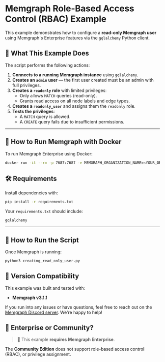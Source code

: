 
# Memgraph Role-Based Access Control (RBAC) Example

This example demonstrates how to configure a **read-only Memgraph user** using Memgraph's Enterprise features via the `gqlalchemy` Python client.


## 🧠 What This Example Does

The script performs the following actions:

1. **Connects to a running Memgraph instance** using `gqlalchemy`.
2. **Creates an `admin` user** — the first user created must be an admin with full privileges.
3. **Creates a `readonly` role** with limited privileges:
   - Only allows `MATCH` queries (read-only).
   - Grants read access on all node labels and edge types.
4. **Creates a `readonly_user`** and assigns them the `readonly` role.
5. **Tests the privileges**:
   - A `MATCH` query is allowed.
   - A `CREATE` query fails due to insufficient permissions.

---

## 🚀 How to Run Memgraph with Docker

To run Memgraph Enterprise using Docker:

```bash
docker run -it --rm -p 7687:7687 -e MEMGRAPH_ORGANIZATION_NAME=<YOUR_ORG_NAME> -e MEMGRAPH_ENTERPRISE_LICENSE=<YOUR_ENTERPRISE_LICENSE> memgraph/memgraph:3.1.1
```

## 🛠 Requirements

Install dependencies with:

```bash
pip install -r requirements.txt
```

Your `requirements.txt` should include:

```
gqlalchemy
```

---

## 🧪 How to Run the Script

Once Memgraph is running:

```bash
python3 creating_read_only_user.py
```

## 🔖 Version Compatibility

This example was built and tested with:

- **Memgraph v3.1.1**

If you run into any issues or have questions, feel free to reach out on the [Memgraph Discord server](https://discord.gg/memgraph). We're happy to help!

## 🏢 Enterprise or Community?

> 🛑 This example **requires Memgraph Enterprise**.

The **Community Edition** does not support role-based access control (RBAC), or privilege assignment.

